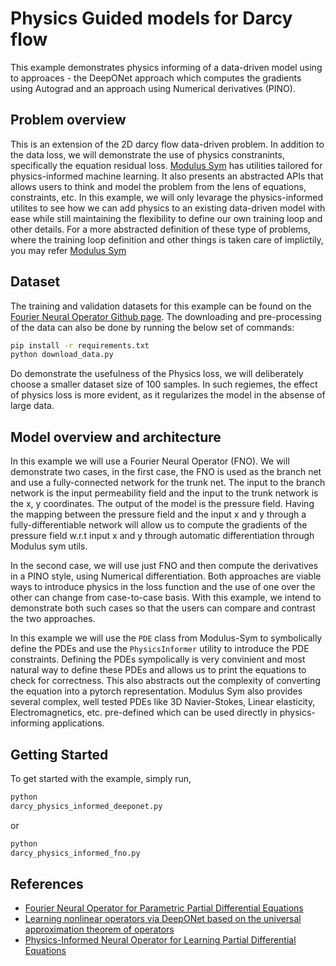 # Physics Guided models for Darcy flow

This example demonstrates physics informing of a data-driven model using to approaces -
the DeepONet approach which computes the gradients using Autograd and an approach using
Numerical derivatives (PINO).

## Problem overview

This is an extension of the 2D darcy flow data-driven problem. In addition to the
data loss, we will demonstrate the use of physics constranints, specifically
the equation residual loss. [Modulus Sym](https://github.com/NVIDIA/modulus-sym)
has utilities tailored for physics-informed machine learning. It also presents an
abstracted APIs that allows users to think and model the problem from the lens of
equations, constraints, etc. In this example, we will only levarage the physics-informed
utilites to see how we can add physics to an existing data-driven model with ease while
still maintaining the flexibility to define our own training loop and other details.
For a more abstracted definition of these type of problems, where the training loop
definition and other things is taken care of implictily, you may refer
[Modulus Sym](https://github.com/NVIDIA/modulus-sym)

## Dataset

The training and validation datasets for this example can be found on the [Fourier Neural
Operator Github page](https://github.com/neuraloperator/neuraloperator). The downloading
and pre-processing of the data can also be done by running the below set of commands:

```bash
pip install -r requirements.txt
python download_data.py
```

Do demonstrate the usefulness of the Physics loss, we will deliberately choose a smaller
dataset size of 100 samples. In such regiemes, the effect of physics loss is more
evident, as it regularizes the model in the absense of large data.

## Model overview and architecture

In this example we will use a Fourier Neural Operator (FNO). We will demonstrate two
cases, in the first case, the FNO is used as the branch net and use a fully-connected
network for the trunk net. The input to the branch network is the input permeability
field and the input to the trunk network is the x, y coordinates.
The output of the model is the pressure field. Having the mapping between the pressure field
and the input x and y through a fully-differentiable network will allow us to compute
the gradients of the pressure field w.r.t input x and y through automatic differentiation
through Modulus sym utils.

In the second case, we will use just FNO and then compute the derivatives in a PINO style,
using Numerical differentiation. Both approaches are viable ways to introduce physics in
the loss function and the use of one over the other can change from case-to-case basis.
With this example, we intend to demonstrate both such cases so that the users can compare
and contrast the two approaches.

In this example we will use the `PDE` class from Modulus-Sym to symbolically define
the PDEs and use the `PhysicsInformer` utility to introduce the PDE
constraints. Defining the PDEs sympolically is very convinient and most natural way to
define these PDEs and allows us to print the equations to check for correctness.
This also abstracts out the
complexity of converting the equation into a pytorch representation. Modulus Sym also
provides several complex, well tested PDEs like 3D Navier-Stokes, Linear elasticity,
Electromagnetics, etc. pre-defined which can be used directly in physics-informing
applications.

## Getting Started

To get started with the example, simply run,

```bash
python 
darcy_physics_informed_deeponet.py
```

or

```bash
python 
darcy_physics_informed_fno.py
```

## References

- [Fourier Neural Operator for Parametric Partial Differential Equations](https://arxiv.org/abs/2010.08895)
- [Learning nonlinear operators via DeepONet based on the universal approximation theorem of operators](https://www.nature.com/articles/s42256-021-00302-5)
- [Physics-Informed Neural Operator for Learning Partial Differential Equations](https://arxiv.org/abs/2111.03794)
